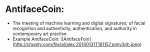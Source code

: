 AntifaceCoin:
=============
* The meeting of machine learning and digital signatures; of facial recognition and authenticity, authentication, and authority in contemporary art practise.
* Example AntifaceCoin:
![AntifaceFoin] (http://chumly.com/file/al/alex.20140131T161157.pmjv3nh.jpeg)
